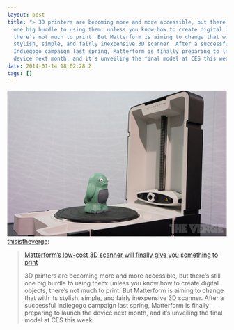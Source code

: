 ```yaml
---
layout: post
title: "> 3D printers are becoming more and more accessible, but there’s still
  one big hurdle to using them: unless you know how to create digital objects,
  there’s not much to print. But Matterform is aiming to change that with its
  stylish, simple, and fairly inexpensive 3D scanner. After a successful
  Indiegogo campaign last spring, Matterform is finally preparing to launch the
  device next month, and it’s unveiling the final model at CES this week."
date: 2014-01-14 18:02:28 Z
tags: []
---
```

![](/media/2014/01/73320847396.jpg)
[thisistheverge](http://thisistheverge.tumblr.com/post/72887781090/matterforms-low-cost-3d-scanner-will-finally-give):

> [Matterform’s low-cost 3D scanner will finally give you something to print](http://www.theverge.com/2014/1/9/5293194/matterform-3d-scanner-launching-february)
> 
> 3D printers are becoming more and more accessible, but there’s still one big hurdle to using them: unless you know how to create digital objects, there’s not much to print. But Matterform is aiming to change that with its stylish, simple, and fairly inexpensive 3D scanner. After a successful Indiegogo campaign last spring, Matterform is finally preparing to launch the device next month, and it’s unveiling the final model at CES this week.
